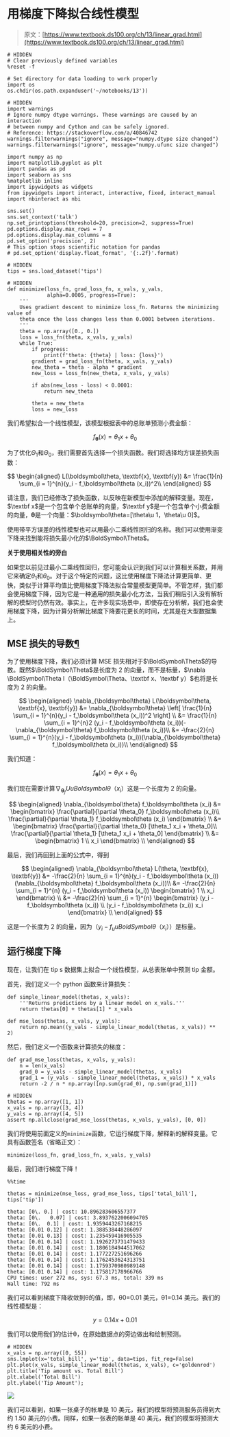 # 用梯度下降拟合线性模型

> 原文：[https://www.textbook.ds100.org/ch/13/linear_grad.html](https://www.textbook.ds100.org/ch/13/linear_grad.html)

```
# HIDDEN
# Clear previously defined variables
%reset -f

# Set directory for data loading to work properly
import os
os.chdir(os.path.expanduser('~/notebooks/13'))

```

```
# HIDDEN
import warnings
# Ignore numpy dtype warnings. These warnings are caused by an interaction
# between numpy and Cython and can be safely ignored.
# Reference: https://stackoverflow.com/a/40846742
warnings.filterwarnings("ignore", message="numpy.dtype size changed")
warnings.filterwarnings("ignore", message="numpy.ufunc size changed")

import numpy as np
import matplotlib.pyplot as plt
import pandas as pd
import seaborn as sns
%matplotlib inline
import ipywidgets as widgets
from ipywidgets import interact, interactive, fixed, interact_manual
import nbinteract as nbi

sns.set()
sns.set_context('talk')
np.set_printoptions(threshold=20, precision=2, suppress=True)
pd.options.display.max_rows = 7
pd.options.display.max_columns = 8
pd.set_option('precision', 2)
# This option stops scientific notation for pandas
# pd.set_option('display.float_format', '{:.2f}'.format)

```

```
# HIDDEN
tips = sns.load_dataset('tips')

```

```
# HIDDEN
def minimize(loss_fn, grad_loss_fn, x_vals, y_vals,
             alpha=0.0005, progress=True):
    '''
    Uses gradient descent to minimize loss_fn. Returns the minimizing value of
    theta once the loss changes less than 0.0001 between iterations.
    '''
    theta = np.array([0., 0.])
    loss = loss_fn(theta, x_vals, y_vals)
    while True:
        if progress:
            print(f'theta: {theta} | loss: {loss}')
        gradient = grad_loss_fn(theta, x_vals, y_vals)
        new_theta = theta - alpha * gradient
        new_loss = loss_fn(new_theta, x_vals, y_vals)

        if abs(new_loss - loss) < 0.0001:
            return new_theta

        theta = new_theta
        loss = new_loss

```

我们希望拟合一个线性模型，该模型根据表中的总账单预测小费金额：

$$ f_\boldsymbol\theta (x) = \theta_1 x + \theta_0 $$

为了优化$\Theta_1$和$\Theta_0$，我们需要首先选择一个损失函数。我们将选择均方误差损失函数：

$$ \begin{aligned} L(\boldsymbol\theta, \textbf{x}, \textbf{y}) &= \frac{1}{n} \sum_{i = 1}^{n}(y_i - f_\boldsymbol\theta (x_i))^2\\ \end{aligned} $$

请注意，我们已经修改了损失函数，以反映在新模型中添加的解释变量。现在，$\textbf x$是一个包含单个总账单的向量，$\textbf y$是一个包含单个小费金额的向量，$\boldsymbol\theta$是一个向量：$\boldsymbol\theta=[\theta\u 1，\theta\u 0]$。

使用带平方误差的线性模型也可以用最小二乘线性回归的名称。我们可以使用渐变下降来找到能将损失最小化的$\BoldSymbol\Theta$。

**关于使用相关性的旁白**

如果您以前见过最小二乘线性回归，您可能会认识到我们可以计算相关系数，并用它来确定$\theta_1$和$\theta_0$。对于这个特定的问题，这比使用梯度下降法计算更简单、更快，类似于计算平均值比使用梯度下降法拟合常量模型更简单。不管怎样，我们都会使用梯度下降，因为它是一种通用的损失最小化方法，当我们稍后引入没有解析解的模型时仍然有效。事实上，在许多现实场景中，即使存在分析解，我们也会使用梯度下降，因为计算分析解比梯度下降要花更长的时间，尤其是在大型数据集上。

## MSE 损失的导数[¶](#Derivative-of-the-MSE-Loss)

为了使用梯度下降，我们必须计算 MSE 损失相对于$\BoldSymbol\Theta$的导数。既然$\BoldSymbol\Theta$是长度为 2 的向量，而不是标量，$\nabla \BoldSymbol\Theta l（\BoldSymbol\Theta、\textbf x、\textbf y）$也将是长度为 2 的向量。

$$ \begin{aligned} \nabla_{\boldsymbol\theta} L(\boldsymbol\theta, \textbf{x}, \textbf{y}) &= \nabla_{\boldsymbol\theta} \left[ \frac{1}{n} \sum_{i = 1}^{n}(y_i - f_\boldsymbol\theta (x_i))^2 \right] \\ &= \frac{1}{n} \sum_{i = 1}^{n}2 (y_i - f_\boldsymbol\theta (x_i))(- \nabla_{\boldsymbol\theta} f_\boldsymbol\theta (x_i))\\ &= -\frac{2}{n} \sum_{i = 1}^{n}(y_i - f_\boldsymbol\theta (x_i))(\nabla_{\boldsymbol\theta} f_\boldsymbol\theta (x_i))\\ \end{aligned} $$

我们知道：

$$ f_\boldsymbol\theta (x) = \theta_1 x + \theta_0 $$

我们现在需要计算$\nabla_ \boldsymbol\theta_f UuBoldsymbol\theta（x_i）$这是一个长度为 2 的向量。

$$ \begin{aligned} \nabla_{\boldsymbol\theta} f_\boldsymbol\theta (x_i) &= \begin{bmatrix} \frac{\partial}{\partial \theta_0} f_\boldsymbol\theta (x_i)\\ \frac{\partial}{\partial \theta_1} f_\boldsymbol\theta (x_i) \end{bmatrix} \\ &= \begin{bmatrix} \frac{\partial}{\partial \theta_0} [\theta_1 x_i + \theta_0]\\ \frac{\partial}{\partial \theta_1} [\theta_1 x_i + \theta_0] \end{bmatrix} \\ &= \begin{bmatrix} 1 \\ x_i \end{bmatrix} \\ \end{aligned} $$

最后，我们再回到上面的公式中，得到

$$ \begin{aligned} \nabla_{\boldsymbol\theta} L(\theta, \textbf{x}, \textbf{y}) &= -\frac{2}{n} \sum_{i = 1}^{n}(y_i - f_\boldsymbol\theta (x_i))(\nabla_{\boldsymbol\theta} f_\boldsymbol\theta (x_i))\\ &= -\frac{2}{n} \sum_{i = 1}^{n} (y_i - f_\boldsymbol\theta (x_i)) \begin{bmatrix} 1 \\ x_i \end{bmatrix} \\ &= -\frac{2}{n} \sum_{i = 1}^{n} \begin{bmatrix} (y_i - f_\boldsymbol\theta (x_i)) \\ (y_i - f_\boldsymbol\theta (x_i)) x_i \end{bmatrix} \\ \end{aligned} $$

这是一个长度为 2 的向量，因为$（y_i-f_uuBoldSymbol\theta（x_i））$是标量。

## 运行梯度下降

现在，让我们在 tip s 数据集上拟合一个线性模型，从总表账单中预测 tip 金额。

首先，我们定义一个 python 函数来计算损失：

```
def simple_linear_model(thetas, x_vals):
    '''Returns predictions by a linear model on x_vals.'''
    return thetas[0] + thetas[1] * x_vals

def mse_loss(thetas, x_vals, y_vals):
    return np.mean((y_vals - simple_linear_model(thetas, x_vals)) ** 2)

```

然后，我们定义一个函数来计算损失的梯度：

```
def grad_mse_loss(thetas, x_vals, y_vals):
    n = len(x_vals)
    grad_0 = y_vals - simple_linear_model(thetas, x_vals)
    grad_1 = (y_vals - simple_linear_model(thetas, x_vals)) * x_vals
    return -2 / n * np.array([np.sum(grad_0), np.sum(grad_1)])

```

```
# HIDDEN
thetas = np.array([1, 1])
x_vals = np.array([3, 4])
y_vals = np.array([4, 5])
assert np.allclose(grad_mse_loss(thetas, x_vals, y_vals), [0, 0])

```

我们将使用前面定义的`minimize`函数，它运行梯度下降，解释新的解释变量。它具有函数签名（省略正文）：

```
minimize(loss_fn, grad_loss_fn, x_vals, y_vals)

```

最后，我们进行梯度下降！

```
%%time

thetas = minimize(mse_loss, grad_mse_loss, tips['total_bill'], tips['tip'])

```

```
theta: [0\. 0.] | cost: 10.896283606557377
theta: [0\.   0.07] | cost: 3.8937622006094705
theta: [0\.  0.1] | cost: 1.9359443267168215
theta: [0.01 0.12] | cost: 1.388538448286097
theta: [0.01 0.13] | cost: 1.235459416905535
theta: [0.01 0.14] | cost: 1.1926273731479433
theta: [0.01 0.14] | cost: 1.1806184944517062
theta: [0.01 0.14] | cost: 1.177227251696266
theta: [0.01 0.14] | cost: 1.1762453624313751
theta: [0.01 0.14] | cost: 1.1759370980989148
theta: [0.01 0.14] | cost: 1.175817178966766
CPU times: user 272 ms, sys: 67.3 ms, total: 339 ms
Wall time: 792 ms

```

我们可以看到梯度下降收敛到θ的值，即，θ0=0.01 美元，θ1=0.14 美元。我们的线性模型是：

$$y = 0.14x + 0.01$$

我们可以使用我们的估计θ，在原始数据点的旁边做出和绘制预测。

```
# HIDDEN
x_vals = np.array([0, 55])
sns.lmplot(x='total_bill', y='tip', data=tips, fit_reg=False)
plt.plot(x_vals, simple_linear_model(thetas, x_vals), c='goldenrod')
plt.title('Tip amount vs. Total Bill')
plt.xlabel('Total Bill')
plt.ylabel('Tip Amount');

```

![](img/bfe2e8c0e16d547d8a4478d30c08cdef.jpg)

我们可以看到，如果一张桌子的帐单是 10 美元，我们的模型将预测服务员得到大约 1.50 美元的小费。同样，如果一张表的帐单是 40 美元，我们的模型将预测大约 6 美元的小费。
